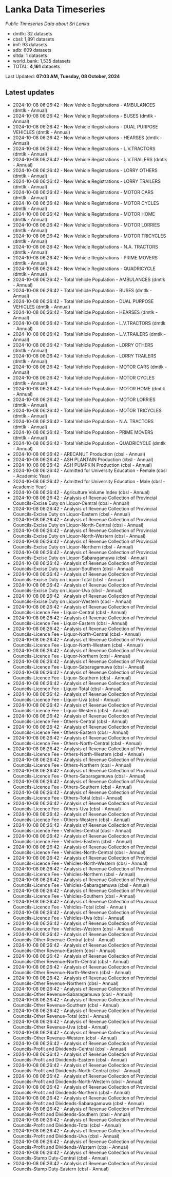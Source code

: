 # Lanka Data Timeseries
*Public Timeseries Data about Sri Lanka*

* dmtlk: 32 datasets
* cbsl: 1,891 datasets
* imf: 93 datasets
* adb: 609 datasets
* sltda: 1 datasets
* world_bank: 1,535 datasets
* TOTAL: **4,161** datasets

Last Updated: **07:03 AM, Tuesday, 08 October, 2024**

## Latest updates

* 2024-10-08 06:26:42 - New Vehicle Registrations - AMBULANCES (dmtlk - Annual)
* 2024-10-08 06:26:42 - New Vehicle Registrations - BUSES (dmtlk - Annual)
* 2024-10-08 06:26:42 - New Vehicle Registrations - DUAL PURPOSE VEHICLES (dmtlk - Annual)
* 2024-10-08 06:26:42 - New Vehicle Registrations - HEARSES (dmtlk - Annual)
* 2024-10-08 06:26:42 - New Vehicle Registrations - L.V.TRACTORS (dmtlk - Annual)
* 2024-10-08 06:26:42 - New Vehicle Registrations - L.V.TRAILERS (dmtlk - Annual)
* 2024-10-08 06:26:42 - New Vehicle Registrations - LORRY OTHERS (dmtlk - Annual)
* 2024-10-08 06:26:42 - New Vehicle Registrations - LORRY TRAILERS (dmtlk - Annual)
* 2024-10-08 06:26:42 - New Vehicle Registrations - MOTOR CARS (dmtlk - Annual)
* 2024-10-08 06:26:42 - New Vehicle Registrations - MOTOR CYCLES (dmtlk - Annual)
* 2024-10-08 06:26:42 - New Vehicle Registrations - MOTOR HOME (dmtlk - Annual)
* 2024-10-08 06:26:42 - New Vehicle Registrations - MOTOR LORRIES (dmtlk - Annual)
* 2024-10-08 06:26:42 - New Vehicle Registrations - MOTOR TRICYCLES (dmtlk - Annual)
* 2024-10-08 06:26:42 - New Vehicle Registrations - N.A. TRACTORS (dmtlk - Annual)
* 2024-10-08 06:26:42 - New Vehicle Registrations - PRIME MOVERS (dmtlk - Annual)
* 2024-10-08 06:26:42 - New Vehicle Registrations - QUADRICYCLE (dmtlk - Annual)
* 2024-10-08 06:26:42 - Total Vehicle Population - AMBULANCES (dmtlk - Annual)
* 2024-10-08 06:26:42 - Total Vehicle Population - BUSES (dmtlk - Annual)
* 2024-10-08 06:26:42 - Total Vehicle Population - DUAL PURPOSE VEHICLES (dmtlk - Annual)
* 2024-10-08 06:26:42 - Total Vehicle Population - HEARSES (dmtlk - Annual)
* 2024-10-08 06:26:42 - Total Vehicle Population - L.V.TRACTORS (dmtlk - Annual)
* 2024-10-08 06:26:42 - Total Vehicle Population - L.V.TRAILERS (dmtlk - Annual)
* 2024-10-08 06:26:42 - Total Vehicle Population - LORRY OTHERS (dmtlk - Annual)
* 2024-10-08 06:26:42 - Total Vehicle Population - LORRY TRAILERS (dmtlk - Annual)
* 2024-10-08 06:26:42 - Total Vehicle Population - MOTOR CARS (dmtlk - Annual)
* 2024-10-08 06:26:42 - Total Vehicle Population - MOTOR CYCLES (dmtlk - Annual)
* 2024-10-08 06:26:42 - Total Vehicle Population - MOTOR HOME (dmtlk - Annual)
* 2024-10-08 06:26:42 - Total Vehicle Population - MOTOR LORRIES (dmtlk - Annual)
* 2024-10-08 06:26:42 - Total Vehicle Population - MOTOR TRICYCLES (dmtlk - Annual)
* 2024-10-08 06:26:42 - Total Vehicle Population - N.A. TRACTORS (dmtlk - Annual)
* 2024-10-08 06:26:42 - Total Vehicle Population - PRIME MOVERS (dmtlk - Annual)
* 2024-10-08 06:26:42 - Total Vehicle Population - QUADRICYCLE (dmtlk - Annual)
* 2024-10-08 06:26:42 - ARECANUT Production (cbsl - Annual)
* 2024-10-08 06:26:42 - ASH PLANTAIN Production (cbsl - Annual)
* 2024-10-08 06:26:42 - ASH PUMPKIN Production (cbsl - Annual)
* 2024-10-08 06:26:42 - Admitted for University Education - Female (cbsl - Academic Year)
* 2024-10-08 06:26:42 - Admitted for University Education - Male (cbsl - Academic Year)
* 2024-10-08 06:26:42 - Agriculture Volume Index (cbsl - Annual)
* 2024-10-08 06:26:42 - Analysis of Revenue Collection of Provincial Councils-Excise Duty on Liquor-Central (cbsl - Annual)
* 2024-10-08 06:26:42 - Analysis of Revenue Collection of Provincial Councils-Excise Duty on Liquor-Eastern (cbsl - Annual)
* 2024-10-08 06:26:42 - Analysis of Revenue Collection of Provincial Councils-Excise Duty on Liquor-North-Central (cbsl - Annual)
* 2024-10-08 06:26:42 - Analysis of Revenue Collection of Provincial Councils-Excise Duty on Liquor-North-Western (cbsl - Annual)
* 2024-10-08 06:26:42 - Analysis of Revenue Collection of Provincial Councils-Excise Duty on Liquor-Northern (cbsl - Annual)
* 2024-10-08 06:26:42 - Analysis of Revenue Collection of Provincial Councils-Excise Duty on Liquor-Sabaragamuwa (cbsl - Annual)
* 2024-10-08 06:26:42 - Analysis of Revenue Collection of Provincial Councils-Excise Duty on Liquor-Southern (cbsl - Annual)
* 2024-10-08 06:26:42 - Analysis of Revenue Collection of Provincial Councils-Excise Duty on Liquor-Total (cbsl - Annual)
* 2024-10-08 06:26:42 - Analysis of Revenue Collection of Provincial Councils-Excise Duty on Liquor-Uva (cbsl - Annual)
* 2024-10-08 06:26:42 - Analysis of Revenue Collection of Provincial Councils-Excise Duty on Liquor-Western (cbsl - Annual)
* 2024-10-08 06:26:42 - Analysis of Revenue Collection of Provincial Councils-Licence Fee - Liquor-Central (cbsl - Annual)
* 2024-10-08 06:26:42 - Analysis of Revenue Collection of Provincial Councils-Licence Fee - Liquor-Eastern (cbsl - Annual)
* 2024-10-08 06:26:42 - Analysis of Revenue Collection of Provincial Councils-Licence Fee - Liquor-North-Central (cbsl - Annual)
* 2024-10-08 06:26:42 - Analysis of Revenue Collection of Provincial Councils-Licence Fee - Liquor-North-Western (cbsl - Annual)
* 2024-10-08 06:26:42 - Analysis of Revenue Collection of Provincial Councils-Licence Fee - Liquor-Northern (cbsl - Annual)
* 2024-10-08 06:26:42 - Analysis of Revenue Collection of Provincial Councils-Licence Fee - Liquor-Sabaragamuwa (cbsl - Annual)
* 2024-10-08 06:26:42 - Analysis of Revenue Collection of Provincial Councils-Licence Fee - Liquor-Southern (cbsl - Annual)
* 2024-10-08 06:26:42 - Analysis of Revenue Collection of Provincial Councils-Licence Fee - Liquor-Total (cbsl - Annual)
* 2024-10-08 06:26:42 - Analysis of Revenue Collection of Provincial Councils-Licence Fee - Liquor-Uva (cbsl - Annual)
* 2024-10-08 06:26:42 - Analysis of Revenue Collection of Provincial Councils-Licence Fee - Liquor-Western (cbsl - Annual)
* 2024-10-08 06:26:42 - Analysis of Revenue Collection of Provincial Councils-Licence Fee - Others-Central (cbsl - Annual)
* 2024-10-08 06:26:42 - Analysis of Revenue Collection of Provincial Councils-Licence Fee - Others-Eastern (cbsl - Annual)
* 2024-10-08 06:26:42 - Analysis of Revenue Collection of Provincial Councils-Licence Fee - Others-North-Central (cbsl - Annual)
* 2024-10-08 06:26:42 - Analysis of Revenue Collection of Provincial Councils-Licence Fee - Others-North-Western (cbsl - Annual)
* 2024-10-08 06:26:42 - Analysis of Revenue Collection of Provincial Councils-Licence Fee - Others-Northern (cbsl - Annual)
* 2024-10-08 06:26:42 - Analysis of Revenue Collection of Provincial Councils-Licence Fee - Others-Sabaragamuwa (cbsl - Annual)
* 2024-10-08 06:26:42 - Analysis of Revenue Collection of Provincial Councils-Licence Fee - Others-Southern (cbsl - Annual)
* 2024-10-08 06:26:42 - Analysis of Revenue Collection of Provincial Councils-Licence Fee - Others-Total (cbsl - Annual)
* 2024-10-08 06:26:42 - Analysis of Revenue Collection of Provincial Councils-Licence Fee - Others-Uva (cbsl - Annual)
* 2024-10-08 06:26:42 - Analysis of Revenue Collection of Provincial Councils-Licence Fee - Others-Western (cbsl - Annual)
* 2024-10-08 06:26:42 - Analysis of Revenue Collection of Provincial Councils-Licence Fee - Vehicles-Central (cbsl - Annual)
* 2024-10-08 06:26:42 - Analysis of Revenue Collection of Provincial Councils-Licence Fee - Vehicles-Eastern (cbsl - Annual)
* 2024-10-08 06:26:42 - Analysis of Revenue Collection of Provincial Councils-Licence Fee - Vehicles-North-Central (cbsl - Annual)
* 2024-10-08 06:26:42 - Analysis of Revenue Collection of Provincial Councils-Licence Fee - Vehicles-North-Western (cbsl - Annual)
* 2024-10-08 06:26:42 - Analysis of Revenue Collection of Provincial Councils-Licence Fee - Vehicles-Northern (cbsl - Annual)
* 2024-10-08 06:26:42 - Analysis of Revenue Collection of Provincial Councils-Licence Fee - Vehicles-Sabaragamuwa (cbsl - Annual)
* 2024-10-08 06:26:42 - Analysis of Revenue Collection of Provincial Councils-Licence Fee - Vehicles-Southern (cbsl - Annual)
* 2024-10-08 06:26:42 - Analysis of Revenue Collection of Provincial Councils-Licence Fee - Vehicles-Total (cbsl - Annual)
* 2024-10-08 06:26:42 - Analysis of Revenue Collection of Provincial Councils-Licence Fee - Vehicles-Uva (cbsl - Annual)
* 2024-10-08 06:26:42 - Analysis of Revenue Collection of Provincial Councils-Licence Fee - Vehicles-Western (cbsl - Annual)
* 2024-10-08 06:26:42 - Analysis of Revenue Collection of Provincial Councils-Other Revenue-Central (cbsl - Annual)
* 2024-10-08 06:26:42 - Analysis of Revenue Collection of Provincial Councils-Other Revenue-Eastern (cbsl - Annual)
* 2024-10-08 06:26:42 - Analysis of Revenue Collection of Provincial Councils-Other Revenue-North-Central (cbsl - Annual)
* 2024-10-08 06:26:42 - Analysis of Revenue Collection of Provincial Councils-Other Revenue-North-Western (cbsl - Annual)
* 2024-10-08 06:26:42 - Analysis of Revenue Collection of Provincial Councils-Other Revenue-Northern (cbsl - Annual)
* 2024-10-08 06:26:42 - Analysis of Revenue Collection of Provincial Councils-Other Revenue-Sabaragamuwa (cbsl - Annual)
* 2024-10-08 06:26:42 - Analysis of Revenue Collection of Provincial Councils-Other Revenue-Southern (cbsl - Annual)
* 2024-10-08 06:26:42 - Analysis of Revenue Collection of Provincial Councils-Other Revenue-Total (cbsl - Annual)
* 2024-10-08 06:26:42 - Analysis of Revenue Collection of Provincial Councils-Other Revenue-Uva (cbsl - Annual)
* 2024-10-08 06:26:42 - Analysis of Revenue Collection of Provincial Councils-Other Revenue-Western (cbsl - Annual)
* 2024-10-08 06:26:42 - Analysis of Revenue Collection of Provincial Councils-Profit and Dividends-Central (cbsl - Annual)
* 2024-10-08 06:26:42 - Analysis of Revenue Collection of Provincial Councils-Profit and Dividends-Eastern (cbsl - Annual)
* 2024-10-08 06:26:42 - Analysis of Revenue Collection of Provincial Councils-Profit and Dividends-North-Central (cbsl - Annual)
* 2024-10-08 06:26:42 - Analysis of Revenue Collection of Provincial Councils-Profit and Dividends-North-Western (cbsl - Annual)
* 2024-10-08 06:26:42 - Analysis of Revenue Collection of Provincial Councils-Profit and Dividends-Northern (cbsl - Annual)
* 2024-10-08 06:26:42 - Analysis of Revenue Collection of Provincial Councils-Profit and Dividends-Sabaragamuwa (cbsl - Annual)
* 2024-10-08 06:26:42 - Analysis of Revenue Collection of Provincial Councils-Profit and Dividends-Southern (cbsl - Annual)
* 2024-10-08 06:26:42 - Analysis of Revenue Collection of Provincial Councils-Profit and Dividends-Total (cbsl - Annual)
* 2024-10-08 06:26:42 - Analysis of Revenue Collection of Provincial Councils-Profit and Dividends-Uva (cbsl - Annual)
* 2024-10-08 06:26:42 - Analysis of Revenue Collection of Provincial Councils-Profit and Dividends-Western (cbsl - Annual)
* 2024-10-08 06:26:42 - Analysis of Revenue Collection of Provincial Councils-Stamp Duty-Central (cbsl - Annual)
* 2024-10-08 06:26:42 - Analysis of Revenue Collection of Provincial Councils-Stamp Duty-Eastern (cbsl - Annual)